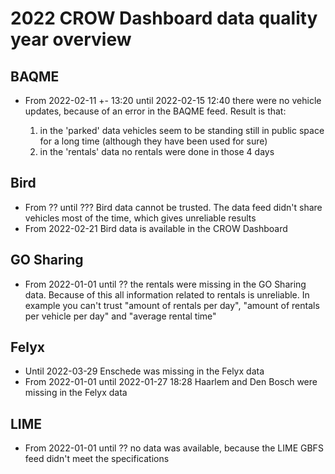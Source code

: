 # 2022 CROW Dashboard data quality year overview

## BAQME

- From 2022-02-11 +- 13:20 until 2022-02-15 12:40 there were no vehicle updates, because of an error in the BAQME feed. Result is that:

  1. in the 'parked' data vehicles seem to be standing still in public space for a long time (although they have been used for sure)
  2. in the 'rentals' data no rentals were done in those 4 days

## Bird

- From ?? until ??? Bird data cannot be trusted. The data feed didn't share vehicles most of the time, which gives unreliable results
- From 2022-02-21 Bird data is available in the CROW Dashboard

## GO Sharing

- From 2022-01-01 until ?? the rentals were missing in the GO Sharing data. Because of this all information related to rentals is unreliable. In example you can't trust "amount of rentals per day", "amount of rentals per vehicle per day" and "average rental time"

## Felyx

- Until 2022-03-29 Enschede was missing in the Felyx data
- From 2022-01-01 until 2022-01-27 18:28 Haarlem and Den Bosch were missing in the Felyx data

## LIME

- From 2022-01-01 until ?? no data was available, because the LIME GBFS feed didn't meet the specifications
